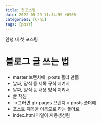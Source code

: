 ```yaml
---
title: 첫포스팅
date: 2022-05-29 11:34:59 +0900
categories: [C/hi]
tags: [post]		
---
```


안녕 내 첫 포스팅  

# 블로그 글 쓰는 법 

- master 브랜치에 _posts 폴더 만듦  
- 날짜, 양식 등 제목 규칙 지켜서 
- 날짜, 양식 등 내용 양식 지켜서 
- 글 작성 
- ->그러면 gh-pages 브랜치 > posts 폴더에 
- 포스트 제목을 이름으로 하는 폴더로 
- index.html 파일이 자동생성됨



